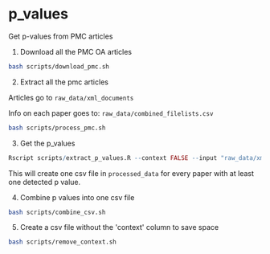 # p_values
Get p-values from PMC articles

1. Download all the PMC OA articles 

```bash
bash scripts/download_pmc.sh
```

2. Extract all the pmc articles 

Articles go to `raw_data/xml_documents` 

Info on each paper goes to: `raw_data/combined_filelists.csv`

```bash
bash scripts/process_pmc.sh
```

3. Get the p_values

```R
Rscript scripts/extract_p_values.R --context FALSE --input "raw_data/xml_documents" --output "processed_data" --exclusion "exclusion_file.txt"

```

This will create one csv file in `processed_data` for every paper with at least one detected p value.

4. Combine p values into one csv file

```bash
bash scripts/combine_csv.sh
```

5. Create a csv file without the 'context' column to save space

```bash
bash scripts/remove_context.sh
```

